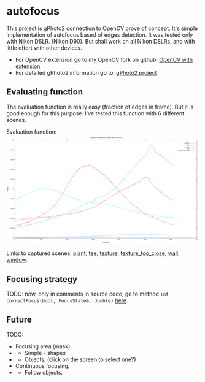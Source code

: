 # autofocus

This project is gPhoto2 connection to OpenCV prove of concept.
It's simple implementation of autofocus based of edges detection.
It was tested only with Nikon DSLR. (Nikon D90).
But shall work on all Nikon DSLRs, and with little effort with other devices.

* For OpenCV extension go to my OpenCV fork on github:
[OpenCV with extension](https://github.com/dobrypd/opencv/tree/libgphoto2-connection "OpenCV With gPhoto2 extension")
* For detailed gPhoto2 information go to:
[gPhoto2 project](http://gphoto.sourceforge.net/ "gPhoto project site")


Evaluating function
-------------------
The evaluation function is really easy (fraction of edges in frame).
But it is good enough for this purpose. I've tested this function with 6 different scenes.

Evaluation function:
![FunctionEvaluation](https://raw.githubusercontent.com/dobrypd/autofocus/master/evaluation/NikonD90/NikonD90-50mm1.4G-evaluation.png)

Links to captured scenes: [plant](http://dobrowolski.net.pl/autofocus/NikonD90-50mm1.4G-plant.mp4), [tee](http://dobrowolski.net.pl/autofocus/NikonD90-50mm1.4G-tee.mp4), [texture](http://dobrowolski.net.pl/autofocus/NikonD90-50mm1.4G-texture.mp4), [texture_too_close](http://dobrowolski.net.pl/autofocus/NikonD90-50mm1.4G-texture_too_close.mp4), [wall](http://dobrowolski.net.pl/autofocus/NikonD90-50mm1.4G-wall.mp4), [window](http://dobrowolski.net.pl/autofocus/NikonD90-50mm1.4G-window.mp4).


Focusing strategy
-----------------
TODO: now, only in comments in source code, go to method
`int correctFocus(bool, FocusState&, double)`
 [here](https://github.com/dobrypd/autofocus/blob/master/src/autofocus.cpp#L131).


Future
------
TODO:
 * Focusing area (mask).
 * * Simple - shapes
 * * Objects, (click on the screen to select one?)
 * Continuous focusing.
 * * Follow objects.

